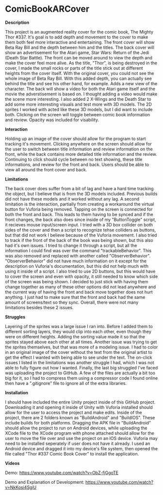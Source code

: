 # ComicBookARCover
**Description**

This project is an augmented reality cover for the comic book, The Mighty Thor #337. It's goal is to add depth and movement to the cover to make them both feel more interactive and entertaining. The front cover will show Beta Ray Bill and the depth between him and the titles. The back cover will show an advertisement for the Atari game, Star Wars: Return of the Jedi (Death Star Battle). The front can be moved around to view the depth and make the cover feel more alive. As the title, "Thor", is being destroyed in the cover, I made the small rocks or parts of the title stick out at different heights from the cover itself. With the original cover, you could not see the whole image of Beta Ray Bill. With this added depth, you can actually see behind the title and see his other hand, for example. Adds a new view of the character. The back will show a video for both the Atari game itself and the movie the adverstisement is based on. I thought adding a video would make the scene more interesting. I also added 2 X-Wings and the Death Star to add some more interesting visuals and test more with 3D models. The 2D sprites I worked with acted like these 3D models, but I did want to include both. Clicking on the screen will toggle between comic book information and review. Opacity was included for visability.


**Interaction**

Holding up an image of the cover should allow for the program to start tracking it's movement. Clicking anywhere on the screen should allow for the user to switch between title information and review information on the front, while the back contains more detailed title information and the review. Continuing to click should cycle between no text showing, these title informations, and review for the front and back. Users should be able to view all around the front cover and back.


**Limitations**

The back cover does suffer from a bit of lag and have a hard time tracking the object, but I believe that is from the 3D models included. Previous builds did not have these models and it worked without any lag. A second limitation is the interaction, partially from creating a workaround the virtual button for Vuforia being removed. Tapping on the screen is connected for both the front and back. This leads to them having to be synced and if the front changes, the back also does since inside of my "ButtonToggle" script, it recieves mouse input/screen input. I tried with a 3D box collider on both sides of the cover and then a script to recognize tehse colliders as buttons, but that did not work I believe because of the Vuforia movement. I also tried to track if the front of the back of the book was being shown, but this also had it's own issues. I tried to change it through a script, but all the information I could find was over the command "trackableBehavior". This was also removed and replaced with another called "ObserverBehavior". "ObserverBehavior" did not have much information on it except for the description on Vuforia's documentation, but this did not help much with using it inside of a script. I also tried to use 2D buttons, but this would have to cover the screen and even with opacity, it still needed to know which side of the screen was being shown. I decided to just stick with having them change together as many of these other options did not lead anywhere and the current way of having the front and back move together does not hurt anything. I just had to make sure that the front and back had the same amount of screens/text so they sync. Overall, there were not many limitations besides these 2 issues.


**Struggles**

Layering of the sprites was a large issue I ran into. Before I added them to different sorting layers, they would clip into each other, even though they were on different heights. Adding the sorting value made it so that the sprites stayed above each other at all times. Another issue was trying to get the sprites themselves, but that was more of a modeling issue. I had to color in an original image of the cover without the text from the original artist to get the effect I wanted with being able to see under the text. The on-click issues I listed in the limitations was another struggle I had, which I was not able to fully figure out how I wanted. Finally, the last big struggled I've faced was uploading the project to GitHub. A few of the files are actually a bit too big for it, so I had to compress them using a compressor code I found online then have a ".gitignore" file to ignore all of the extra libraries.


**Installation**

I should have included the entire Unity project inside of this GitHub project. Downloading it and opening it inside of Unity with Vuforia installed should allow for the user to access the project and make edits. Inside of the project, there are 2 folders known as "BuildAndroid" and "BuildIOS". These include builds for both platforms. Dragging the APK file in "BuildAndroid" should allow the project to run on Android devices, while uploading the XCode file to the XCode program with phone attached should allow for the user to move the file over and use the project on an IOS device. Vuforia may need to be installed seperately if user does not have it already. I used an Android device and dragged it into my device's file system, then opened the file called "Thor #337 Comic Book Cover" to install the application.


**Videos**

Demo: https://www.youtube.com/watch?v=ObZ-fjGgoTE

Demo and Explanation of Development: https://www.youtube.com/watch?v=NkKosi4SgiU
